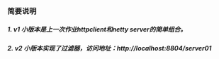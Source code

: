 ### 简要说明
##### 1. v1 小版本是上一次作业httpclient和netty server的简单组合。
##### 2. v2 小版本实现了过滤器，访问地址：http://localhost:8804/server01